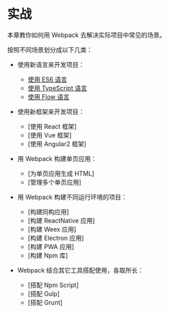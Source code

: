 # 实战
本章教你如何用 Webpack 去解决实际项目中常见的场景。

按照不同场景划分成以下几类：

- 使用新语言来开发项目：
     - [使用 ES6 语言](使用ES6语言.md)
     - [使用 TypeScript 语言](使用TypeScript语言.md)
     - [使用 Flow 语言](使用Flow语言.md)
     
     
- 使用新框架来开发项目：
     - [使用 React 框架]
     - [使用 Vue 框架]
     - [使用 Angular2 框架]
     
     
- 用 Webpack 构建单页应用：
     - [为单页应用生成 HTML]
     - [管理多个单页应用]
     
     
- 用 Webpack 构建不同运行环境的项目：
     - [构建同构应用]
     - [构建 ReactNative 应用]
     - [构建 Weex 应用]
     - [构建 Electron 应用]
     - [构建 PWA 应用]
     - [构建 Npm 库]
     
     
- Webpack 结合其它工具搭配使用，各取所长：
     - [搭配 Npm Script]
     - [搭配 Gulp]
     - [搭配 Grunt]
     
     